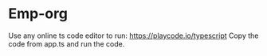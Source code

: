 # Emp-org

Use any online ts code editor to run: https://playcode.io/typescript
Copy the code from app.ts and run the code.
